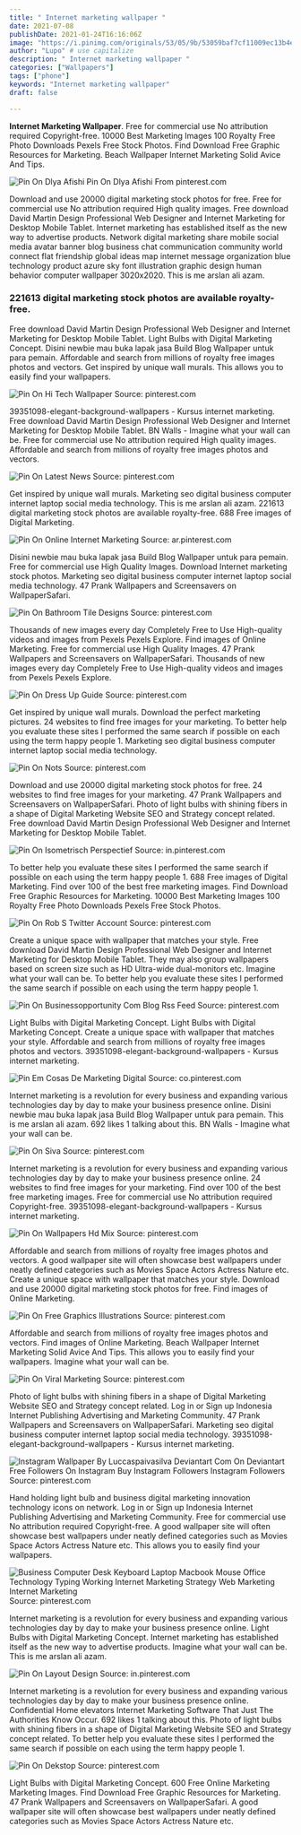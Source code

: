 ```yaml
---
title: " Internet marketing wallpaper "
date: 2021-07-08
publishDate: 2021-01-24T16:16:06Z
image: "https://i.pinimg.com/originals/53/05/9b/53059baf7cf11009ec13b4ef4a576dc0.jpg"
author: "Lupo" # use capitalize
description: " Internet marketing wallpaper "
categories: ["Wallpapers"]
tags: ["phone"]
keywords: "Internet marketing wallpaper"
draft: false

---
```



**Internet Marketing Wallpaper**. Free for commercial use No attribution required Copyright-free. 10000 Best Marketing Images 100 Royalty Free Photo Downloads Pexels Free Stock Photos. Find Download Free Graphic Resources for Marketing. Beach Wallpaper Internet Marketing Solid Avice And Tips.

![Pin On Dlya Afishi](https://i.pinimg.com/originals/fb/65/64/fb6564f2365159f3b6feee7e68157a78.png "Pin On Dlya Afishi")
Pin On Dlya Afishi From pinterest.com


Download and use 20000 digital marketing stock photos for free. Free for commercial use No attribution required High quality images. Free download David Martin Design Professional Web Designer and Internet Marketing for Desktop Mobile Tablet. Internet marketing has established itself as the new way to advertise products. Network digital marketing share mobile social media avatar banner blog business chat communication community world connect flat friendship global ideas map internet message organization blue technology product azure sky font illustration graphic design human behavior computer wallpaper 3020x2020. This is me arslan ali azam.

### 221613 digital marketing stock photos are available royalty-free.

Free download David Martin Design Professional Web Designer and Internet Marketing for Desktop Mobile Tablet. Light Bulbs with Digital Marketing Concept. Disini newbie mau buka lapak jasa Build Blog Wallpaper untuk para pemain. Affordable and search from millions of royalty free images photos and vectors. Get inspired by unique wall murals. This allows you to easily find your wallpapers.


![Pin On Hi Tech Wallpaper](https://i.pinimg.com/736x/dd/61/84/dd6184bdfc0b0aac53b9921251a560ff.jpg "Pin On Hi Tech Wallpaper")
Source: pinterest.com

39351098-elegant-background-wallpapers - Kursus internet marketing. Free download David Martin Design Professional Web Designer and Internet Marketing for Desktop Mobile Tablet. BN Walls - Imagine what your wall can be. Free for commercial use No attribution required High quality images. Affordable and search from millions of royalty free images photos and vectors.

![Pin On Latest News](https://i.pinimg.com/originals/1c/41/37/1c413722a1c55e9a31e1754d98910483.jpg "Pin On Latest News")
Source: pinterest.com

Get inspired by unique wall murals. Marketing seo digital business computer internet laptop social media technology. This is me arslan ali azam. 221613 digital marketing stock photos are available royalty-free. 688 Free images of Digital Marketing.

![Pin On Online Internet Marketing](https://i.pinimg.com/originals/66/c1/53/66c153a1086f0071d428286bd5a27893.jpg "Pin On Online Internet Marketing")
Source: ar.pinterest.com

Disini newbie mau buka lapak jasa Build Blog Wallpaper untuk para pemain. Free for commercial use High Quality Images. Download Internet marketing stock photos. Marketing seo digital business computer internet laptop social media technology. 47 Prank Wallpapers and Screensavers on WallpaperSafari.

![Pin On Bathroom Tile Designs](https://i.pinimg.com/originals/0c/f2/51/0cf25135e8942aca458221d9ed91e8a5.jpg "Pin On Bathroom Tile Designs")
Source: pinterest.com

Thousands of new images every day Completely Free to Use High-quality videos and images from Pexels Pexels Explore. Find images of Online Marketing. Free for commercial use High Quality Images. 47 Prank Wallpapers and Screensavers on WallpaperSafari. Thousands of new images every day Completely Free to Use High-quality videos and images from Pexels Pexels Explore.

![Pin On Dress Up Guide](https://i.pinimg.com/originals/5e/23/ca/5e23ca6eb29331375ab31899c957f326.jpg "Pin On Dress Up Guide")
Source: pinterest.com

Get inspired by unique wall murals. Download the perfect marketing pictures. 24 websites to find free images for your marketing. To better help you evaluate these sites I performed the same search if possible on each using the term happy people 1. Marketing seo digital business computer internet laptop social media technology.

![Pin On Nots](https://i.pinimg.com/originals/55/a6/03/55a6039748f18d3a0ae15db2e36071d9.jpg "Pin On Nots")
Source: pinterest.com

Download and use 20000 digital marketing stock photos for free. 24 websites to find free images for your marketing. 47 Prank Wallpapers and Screensavers on WallpaperSafari. Photo of light bulbs with shining fibers in a shape of Digital Marketing Website SEO and Strategy concept related. Free download David Martin Design Professional Web Designer and Internet Marketing for Desktop Mobile Tablet.

![Pin On Isometrisch Perspectief](https://i.pinimg.com/736x/8d/85/f6/8d85f64a57a4a70860df3acba2708912.jpg "Pin On Isometrisch Perspectief")
Source: in.pinterest.com

To better help you evaluate these sites I performed the same search if possible on each using the term happy people 1. 688 Free images of Digital Marketing. Find over 100 of the best free marketing images. Find Download Free Graphic Resources for Marketing. 10000 Best Marketing Images 100 Royalty Free Photo Downloads Pexels Free Stock Photos.

![Pin On Rob S Twitter Account](https://i.pinimg.com/originals/e4/a9/d8/e4a9d8ab1e318f47e3f573fc4219a29d.jpg "Pin On Rob S Twitter Account")
Source: pinterest.com

Create a unique space with wallpaper that matches your style. Free download David Martin Design Professional Web Designer and Internet Marketing for Desktop Mobile Tablet. They may also group wallpapers based on screen size such as HD Ultra-wide dual-monitors etc. Imagine what your wall can be. To better help you evaluate these sites I performed the same search if possible on each using the term happy people 1.

![Pin On Businessopportunity Com Blog Rss Feed](https://i.pinimg.com/originals/da/ab/02/daab02aed9e82f6fbc8e5c043f8ef27d.png "Pin On Businessopportunity Com Blog Rss Feed")
Source: pinterest.com

Light Bulbs with Digital Marketing Concept. Light Bulbs with Digital Marketing Concept. Create a unique space with wallpaper that matches your style. Affordable and search from millions of royalty free images photos and vectors. 39351098-elegant-background-wallpapers - Kursus internet marketing.

![Pin Em Cosas De Marketing Digital](https://i.pinimg.com/originals/96/84/6b/96846b855d1b047b44be66b38868b56f.png "Pin Em Cosas De Marketing Digital")
Source: co.pinterest.com

Internet marketing is a revolution for every business and expanding various technologies day by day to make your business presence online. Disini newbie mau buka lapak jasa Build Blog Wallpaper untuk para pemain. This is me arslan ali azam. 692 likes 1 talking about this. BN Walls - Imagine what your wall can be.

![Pin On Siva](https://i.pinimg.com/originals/06/44/25/064425668c9d5913cc14ac68f83017f9.jpg "Pin On Siva")
Source: pinterest.com

Internet marketing is a revolution for every business and expanding various technologies day by day to make your business presence online. 24 websites to find free images for your marketing. Find over 100 of the best free marketing images. Free for commercial use No attribution required Copyright-free. 39351098-elegant-background-wallpapers - Kursus internet marketing.

![Pin On Wallpapers Hd Mix](https://i.pinimg.com/originals/e7/80/a2/e780a2148fcfa75a4b1c84191bf506af.jpg "Pin On Wallpapers Hd Mix")
Source: pinterest.com

Affordable and search from millions of royalty free images photos and vectors. A good wallpaper site will often showcase best wallpapers under neatly defined categories such as Movies Space Actors Actress Nature etc. Create a unique space with wallpaper that matches your style. Download and use 20000 digital marketing stock photos for free. Find images of Online Marketing.

![Pin On Free Graphics Illustrations](https://i.pinimg.com/originals/9d/b4/a1/9db4a15bbf00e155b8b2e1b0c192e265.jpg "Pin On Free Graphics Illustrations")
Source: pinterest.com

Affordable and search from millions of royalty free images photos and vectors. Find images of Online Marketing. Beach Wallpaper Internet Marketing Solid Avice And Tips. This allows you to easily find your wallpapers. Imagine what your wall can be.

![Pin On Viral Marketing](https://i.pinimg.com/originals/c8/4a/80/c84a800a80758e1e243123297b92b9a8.png "Pin On Viral Marketing")
Source: pinterest.com

Photo of light bulbs with shining fibers in a shape of Digital Marketing Website SEO and Strategy concept related. Log in or Sign up Indonesia Internet Publishing Advertising and Marketing Community. 47 Prank Wallpapers and Screensavers on WallpaperSafari. Marketing seo digital business computer internet laptop social media technology. 39351098-elegant-background-wallpapers - Kursus internet marketing.

![Instagram Wallpaper By Luccaspaivasilva Deviantart Com On Deviantart Free Followers On Instagram Buy Instagram Followers Instagram Followers](https://i.pinimg.com/originals/41/c1/68/41c168d4d47de7be099568ecf4ddec06.jpg "Instagram Wallpaper By Luccaspaivasilva Deviantart Com On Deviantart Free Followers On Instagram Buy Instagram Followers Instagram Followers")
Source: pinterest.com

Hand holding light bulb and business digital marketing innovation technology icons on network. Log in or Sign up Indonesia Internet Publishing Advertising and Marketing Community. Free for commercial use No attribution required Copyright-free. A good wallpaper site will often showcase best wallpapers under neatly defined categories such as Movies Space Actors Actress Nature etc. This allows you to easily find your wallpapers.

![Business Computer Desk Keyboard Laptop Macbook Mouse Office Technology Typing Working Internet Marketing Strategy Web Marketing Internet Marketing](https://i.pinimg.com/originals/ab/5c/e6/ab5ce60ca35a3dcee4434c1fa75a8f75.jpg "Business Computer Desk Keyboard Laptop Macbook Mouse Office Technology Typing Working Internet Marketing Strategy Web Marketing Internet Marketing")
Source: pinterest.com

Internet marketing is a revolution for every business and expanding various technologies day by day to make your business presence online. Light Bulbs with Digital Marketing Concept. Internet marketing has established itself as the new way to advertise products. Imagine what your wall can be. This is me arslan ali azam.

![Pin On Layout Design](https://i.pinimg.com/originals/2c/55/f9/2c55f9c9326e9232526557b63cd59638.gif "Pin On Layout Design")
Source: in.pinterest.com

Internet marketing is a revolution for every business and expanding various technologies day by day to make your business presence online. Confidential Home elevators Internet Marketing Software That Just The Authorities Know Occur. 692 likes 1 talking about this. Photo of light bulbs with shining fibers in a shape of Digital Marketing Website SEO and Strategy concept related. To better help you evaluate these sites I performed the same search if possible on each using the term happy people 1.

![Pin On Dekstop](https://i.pinimg.com/originals/53/05/9b/53059baf7cf11009ec13b4ef4a576dc0.jpg "Pin On Dekstop")
Source: pinterest.com

Light Bulbs with Digital Marketing Concept. 600 Free Online Marketing Marketing Images. Find Download Free Graphic Resources for Marketing. 47 Prank Wallpapers and Screensavers on WallpaperSafari. A good wallpaper site will often showcase best wallpapers under neatly defined categories such as Movies Space Actors Actress Nature etc.

